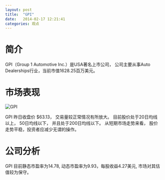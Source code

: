 ```yaml
---
layout: post
title:  "GPI"
date:   2014-02-17 12:21:41
categories: 观点
---
```


# 简介
GPI（Group 1 Automotive Inc.）是USA著名上市公司，
公司主要从事Auto Dealerships行业，当前市值1628.25百万美元。

# 市场表现

![GPI](http://finviz.com/chart.ashx?t=GPI&ty=c&ta=1&p=d&s=l)

GPI 昨日收盘价 $63.13，
交易量较正常情况有所放大。
目前股价处于20日均线以上，
50日均线以下，
并且处于200日均线以下。
从短期市场走势来看，
股价走势平稳，投资者应减少无谓的操作。

# 公司分析
GPI 目前静态市盈率为14.78, 动态市盈率为9.93，每股收益4.27美元,
市场对其估值较为保守。
